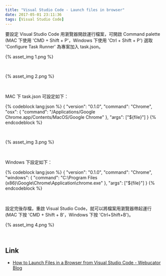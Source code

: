```yaml
---
title: "Visual Studio Code - Launch files in browser"
date: 2017-05-01 23:11:36
tags: [Visual Studio Code]
---
```


要設定 Visual Studio Code 用瀏覽器開啟運行檔案，可開啟 Command palette (MAC 下使用 'CMD + Shift + P'，Windows 下使用 'Ctrl + Shift + P') 選取 'Configure Task Runner' 為專案加入 task.json。  

<!-- More -->

{% asset_img 1.png %}

<br/>


{% asset_img 2.png %}

<br/>


MAC 下 task.json 可設定如下：  

{% codeblock lang:json %}
{
    "version": "0.1.0",
    "command": "Chrome",
    "osx": {
        "command": "/Applications/Google Chrome.app/Contents/MacOS/Google Chrome"
    },
    "args": ["${file}"]
}
{% endcodeblock %}

<br/>


{% asset_img 3.png %}

<br/>


Windows 下設定如下：  

{% codeblock lang:json %}
{
    "version": "0.1.0",
    "command": "Chrome",
    "windows": {
        "command": "C:\\Program Files (x86)\\Google\\Chrome\\Application\\chrome.exe"
    },
    "args": ["${file}"]
}
{% endcodeblock %}

<br/>


設定完後存檔，重啟 Visual Studio Code，就可以將檔案用瀏覽器帶起運行 (MAC 下按 'CMD + Shift + B'，Windows 下按 'Ctrl+Shift+B')。  

{% asset_img 4.png %}

<br/>


Link
----
* [How to Launch Files in a Browser from Visual Studio Code - Webucator Blog](https://www.webucator.com/blog/2016/06/launch-files-browser-visual-studio-code/)

